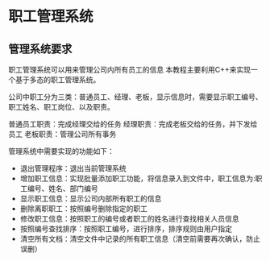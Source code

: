 # 职工管理系统

## 管理系统要求

职工管理系统可以用来管理公司内所有员工的信息
本教程主要利用C++来实现一个基于多态的职工管理系统。

公司中职工分为三类：普通员工、经理、老板，显示信息时，需要显示职工编号、职工姓名、职工岗位、以及职责。

普通员工职责：完成经理交给的任务
经理职责：完成老板交给的任务，并下发给员工
老板职责：管理公司所有事务

管理系统中需要实现的功能如下：
- 退出管理程序：退出当前管理系统
- 增加职工信息：实现批量添加职工功能，将信息录入到文件中，职工信息为:职工编号、姓名、部门编号
- 显示职工信息：显示公司内部所有职工的信息
- 删除离职职工：按照编号删除指定的职工
- 修改职工信息：按照职工的编号或者职工的姓名进行查找相关人员信息
- 按照编号查找排序：按照职工编号，进行排序，排序规则由用户指定
- 清空所有文档：清空文件中记录的所有职工信息（清空前需要再次确认，防止误删）

